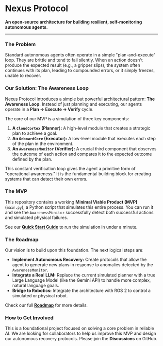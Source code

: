 # Nexus Protocol

**An open-source architecture for building resilient, self-monitoring autonomous agents.**

---

### The Problem

Standard autonomous agents often operate in a simple "plan-and-execute" loop. They are brittle and tend to fail silently. When an action doesn't produce the expected result (e.g., a gripper slips), the system often continues with its plan, leading to compounded errors, or it simply freezes, unable to recover.

### Our Solution: The Awareness Loop

Nexus Protocol introduces a simple but powerful architectural pattern: **The Awareness Loop**. Instead of just planning and executing, our agents operate in a **Plan -> Execute -> Verify** cycle.

The core of our MVP is a simulation of three key components:
1.  **A `CloudCortex` (Planner):** A high-level module that creates a strategic plan to achieve a goal.
2.  **An `OnboardCore` (Executor):** A low-level module that executes each step of the plan in the environment.
3.  **An `AwarenessMonitor` (Verifier):** A crucial third component that observes the outcome of each action and compares it to the expected outcome defined by the plan.

This constant verification loop gives the agent a primitive form of "operational awareness." It is the fundamental building block for creating systems that can detect their own errors.

### The MVP

This repository contains a working **Minimal Viable Product (MVP)** (`main.py`), a Python script that simulates this entire process. You can run it and see the `AwarenessMonitor` successfully detect both successful actions and simulated physical failures.

See our **[Quick Start Guide](QUICKSTART.md)** to run the simulation in under a minute.

### The Roadmap

Our vision is to build upon this foundation. The next logical steps are:
* **Implement Autonomous Recovery:** Create protocols that allow the agent to generate new plans in response to anomalies detected by the `AwarenessMonitor`.
* **Integrate a Real LLM:** Replace the current simulated planner with a true Large Language Model (like the Gemini API) to handle more complex, natural language goals.
* **Bridge to Robotics:** Integrate the architecture with ROS 2 to control a simulated or physical robot.

Check our full **[Roadmap](ROADMAP.md)** for more details.

### How to Get Involved

This is a foundational project focused on solving a core problem in reliable AI. We are looking for collaborators to help us improve this MVP and design our autonomous recovery protocols. Please join the **Discussions** on GitHub.
